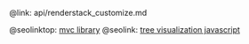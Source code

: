 @link: api/renderstack_customize.md

@seolinktop: [mvc library](https://webix.com)
@seolink: [tree visualization javascript](https://webix.com/widget/tree/)
